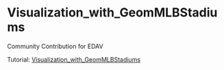# Visualization_with_GeomMLBStadiums
Community Contribution for EDAV

Tutorial: [Visualization_with_GeomMLBStadiums](geommlbstadiums_tutorial.md)
